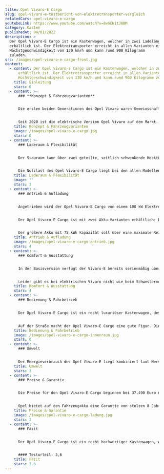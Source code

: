 ```yaml
---
title: Opel Vivaro-E Cargo
slug: opel-vivaro-e-testbericht-von-elektrotransporter-vergleich
relatedCars: opel-vivaro-e-cargo
youtubeLink: https://www.youtube.com/watch?v=8w6CNitJ0BM
category: Kasten
publishedAt: 04/01/2022
description: >
  Der Opel Vivaro-E Cargo ist ein Kastenwagen, welcher in zwei Ladelängen
  erhältlich ist. Der Elektrotransporter erreicht in allen Varianten eine
  Höchstgeschwindigkeit von 130 km/h und kann rund 900 Kilogramm
  zuladen.                        
src: /images/opel-vivaro-e-cargo-front.jpg
content:
  - content: Der Opel Vivaro-E Cargo ist ein Kastenwagen, welcher in zwei Ladelängen
      erhältlich ist. Der Elektrotransporter erreicht in allen Varianten eine
      Höchstgeschwindigkeit von 130 km/h und kann rund 900 Kilogramm zuladen.
    title: Einleitung
    stars: 0
  - content: >-
      ### **Konzept & Fahrzeugvarianten**


      Die ersten beiden Generationen des Opel Vivaro waren Gemeinschaftsprojekte mit Nissan und Renault und wurden von 2001 bis 2019 gebaut. Mit der dritten Generation änderte sich dies. Der aktuelle Vivaro ist auch in Zusammenarbeit mit Toyota und dem französischen PSA-Konzern entstanden, wodurch das Fahrzeug gleich drei Geschwister hat: den Peugeot Expert, den Toyota Proace sowie den Citroen Jumpy.


      Seit 2020 ist die elektrische Version Opel Vivaro auf dem Markt. Der Kastenwagen Vivaro-E Cargo ist elektrisch in zwei Längen erhältlich: 4,96 Meter (M) sowie 5,31 Meter (L). Außerdem hat der Kunde die Wahl zwischen zwei Akkus mit 50 kWh bzw. 75 kWh Kapazität, welche natürlich unterschiedliche Reichweiten ermöglichen. Der Opel Vivaro-E ist auch mit Doppelkabine sowie als Kombi erhältlich, mit Sitzen und Fenstern im Fond. Hier soll es aber um die Kastenwagen-Version gehen.
    title: Konzept & Fahrzeugvarianten
    image: /images/opel-vivaro-e-cargo.jpg
    stars: 0
  - content: >-
      ### Laderaum & Flexibilität


      Der Stauraum kann über zwei geteilte, seitlich schwenkende Hecktüren oder eine nach oben schwingende Heckklappe beladen werden. Außerdem ist eine seitliche Schiebetür serienmäßig vorhanden. Der Laderaum hat beim Vivaro-E Cargo M eine Länge von rund 2,41 Meter, die Breite liegt bei maximal 1,62 Meter und die Ladung kann bis zu 1,33 Meter hoch geladen werden. So sind bis zu 5.800 Liter Ladevolumen verfügbar. Bei der großen Version ändert sich vor allem die Länge des Laderaums: als Vivaro-E Cargo L liegt diese bei 2,76 Meter. Dadurch entsteht ein Ladevolumen von maximal 6.600 Liter.


      Die Nutzlast des Opel Vivaro-E Cargo liegt bei den allen Modellen bei etwas mehr als 900 Kilogramm. Allerdings gibt es die 50 kWh-Version mit einer optionalen erhöhten Nutzlast, wodurch dann rund 200 Kilogramm mehr zugeladen werden können. Die Anhängelast ist bei allen Modellen gleich: 1.000 Kilogramm für gebremste, 750 Kilogramm für ungebremste Anhänger.
    title: Laderaum & Flexibilität
    image: ""
    stars: 3
  - content: >-
      ### Antrieb & Aufladung


      Angetrieben wird der Opel Vivaro-E Cargo von einem 100 kW Elektromotor, der ein Drehmoment von 260 Nm bereitstellt und den Citroen in ungefähr 12 Sekunden von 0 auf 100 km/h bringt. Wie meist bei Elektrofahrzeugen erfolgt die Kraftübertragung stufenlos. Die Höchstgeschwindigkeit beträgt bei allen Versionen bei 130 km/h. 


      Der Opel Vivaro-E Cargo ist mit zwei Akku-Varianten erhältlich: Der 50 kWh-Akku ermöglicht maximale Reichweiten um die 230 Kilometer. Für eine 11 kW Wechselstrom-Wallbox gibt Opel die volle Aufladungszeit mit 4 Stunden und 45 Minuten an. Außerdem ist eine Schnellladefunktion für eine 100 kW Gleichstrom-Wallbox verfügbar, welche die Ladung von 0 auf 80% in gerade einmal 32 Minuten erledigen soll.


      Der größere Akku mit 75 kWh Kapazität soll über eine maximale Reichweite von rund 320 Kilometer liegen ermöglichen, was sehr beachtlich ist für ein Fahrzeug dieser Größe. Allerdings dürften solche Strecken nur ohne Zuladung und mit wenig Steigung zu schaffen sein. Die Ladezeiten liegen hier bei rund 7 Stunden für die Wallbox und rund 48 Minuten für die 80-prozentige Schnellaufladung.
    title: Antrieb & Aufladung
    image: /images/opel-vivaro-e-cargo-antrieb.jpg
    stars: 4
  - content: >-
      ### Komfort & Ausstattung


      In der Basisversion verfügt der Vivaro-E bereits serienmäßig über ABS, einen Doppel-Airbag, eine praktische Berganfahrhilfe sowie ein Radio mit Bluetooth-Funktion. Optionales Zubehör beinhaltet z.B. eine Einparkhilfe mit Signalton, ein Multifunktionslenkrad sowie ein Multimedia-Radio.


      Leider gibt es bei elektrischen Vivaro nicht wie beim Schwestermodell Citroen Jumpy eine speziell für Baustellen ausgerüstete Variante mit erhöhter Bodenfreiheit und einem Motorschutz sowie einer erhöhten Nutzlast von rund 1.150 Kilogramm. Allerdings sind gegen Aufpreis Optionen wie Bodenplatte aus Holz im Laderaum und eine Trennwand erhältlich.
    title: Komfort & Ausstattung
    stars: 4
  - content: >-
      ### Bedienung & Fahrbetrieb


      Der Opel Vivaro-E Cargo ist ein recht luxuriöser Kastenwagen, dessen Fahrerkabine sehr komfortabel und hochwertig ist. Die Anzeigen sind fast alle digital und auch sonst mutet das Armaturenbrett sehr modern an. Der Transporter wirkt dadurch weniger wie ein robuster Handwerker-Kastenwagen und mehr wie ein komfortabler Kleinbus. Etwas gewöhnungsbedürftig ist der Fahrmodus-Schalter, der nur mit einem Finger bedient werden kann, wodurch die Auswahl etwas hakelig ist.


      Auf der Straße macht der Opel Vivaro-E Cargo eine gute Figur. Die 260 Nm brauchen für ihre Entfaltung nicht wie beim Verbrennermotor einen konkreten Drehzahlbereich, sondern sind direkt vorhanden. Dadurch beschleunigt der Elektrotransporter mehr als ordentlich und ist dank 100 kW Leistung auch auf Landstraßen flott unterwegs. Und auch die Autobahn ist kein Hindernis, allerdings ist das Fahrzeug bei 130 km/h abgeriegelt.
    title: Bedienung & Fahrbetrieb
    image: /images/opel-vivaro-e-cargo-innenraum.jpg
    stars: 0
  - content: >-
      ### Umwelt


      Der Energieverbrauch des Opel Vivaro-E liegt kombiniert laut Hersteller zwischen 21,7 und 26,1 kWh auf 100 km. Bei angenommenen 30 Cent pro Kilowattstunde kosten 100 km Fahrstrecke so zwischen 6,60 und 7,80 €. Ein zusätzliches Solarmodul für mehr Reichweite wird nicht angeboten.
    title: Umwelt
    stars: 3
  - content: >-
      ### Preise & Garantie


      Die Preise für den Opel Vivaro-E Cargo beginnen bei 37.490 Euro netto für den Vivaro-E Cargo M mit 50 kWh-Akku und Basisausstattung. Die länger Variante Cargo M liegt etwas darüber. Der Akku mit einer höheren Kapazität von 75 kWh hat eine Aufpreis von rund 5.000 Euro. Alle Batterien sind im Preis enthalten und müssen nicht dazu gemietet werden.


      Opel bietet auf den Fahrzeugakku eine Garantie von stolzen 8 Jahren bzw. 160.000 Kilometer. Für das Fahrzeug gelten wie üblich bei Citroen eine Herstellergarantie von 2 Jahren ohne Kilometerbeschränkung.
    title: Preise & Garantie
    image: /images/opel-vivaro-e-cargo-ladung.jpg
    stars: 3
  - content: >-
      ### Fazit


      Der Opel Vivaro-E Cargo ist ein recht hochwertiger Kastenwagen, welcher zudem mit einer recht hohen Reichweite punktet. Der Laderaum ist sehr geräumig und einfach beladbar und es gibt viele praktische Ausstattungsdetails für den Berufsalltag, wodurch der Vivaro-E Cargo speziell für Lieferanten und Handwerker sehr interessant sein dürfte. Allerdings ist das Fahrzeug nicht gerade günstig. Die Vivaro-Modelle mit Elektroantrieb kosten 8.000 bis 10.000 Euro netto mehr als das vergleichbare Verbrenner-Modell. Dadurch könnte das Fahrzeug für einige Interessenten schlich nicht erschwinglich sein.


      #### Testurteil: 3,6
    title: Fazit
    stars: 3.6
---
```

